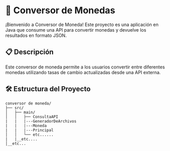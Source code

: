 # 💱 Conversor de Monedas

¡Bienvenido a Conversor de Moneda! Este proyecto es una aplicación en Java que consume una API para convertir monedas y devuelve los resultados en formato JSON.

## 📋 Descripción

Este conversor de moneda permite a los usuarios convertir entre diferentes monedas utilizando tasas de cambio actualizadas desde una API externa.

## 🛠️ Estructura del Proyecto

```plaintext
conversor de moneda/
├── src/
│   ├── main/
│   │   ├── ConsultaAPI
|   |   |---GeneradorDeArchivos
|   |   |---Moneda
|   |   |---Principal
│   │   └── etc......
|   |__etc....
│__etc...
